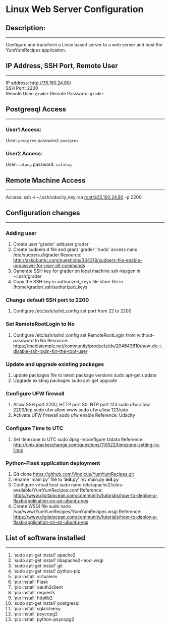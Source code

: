 # Linux Web Server Configuration
## Description:
----------------
Configure and transform a Linux based server to a web server and host the YumYumRecipes application.

## IP Address, SSH Port, Remote User
-------------------------------------
IP address: <http://35.160.24.80/>  
SSH Port: 2200  
Remote User: `grader`
Remote Password: `grader`

## Postgresql Access
---------------------
### User1 Access:
User: `postgres`
password: `postgres`

### User2 Access:
User: `cataog`
password: `catalog`

## Remote Machine Access
-------------------------
Access: ssh -i ~/.ssh/udacity_key.rsa root@35.160.24.80 -p 2200

## Configuration changes
-------------------------

### Adding user
1. Create user 'grader'
        adduser grader
2. Create sudoers.d file and grant 'grader' 'sudo' access
        nano /etc/sudoers.d/grader
    Resource: <http://askubuntu.com/questions/334318/sudoers-file-enable-nopasswd-for-user-all-commands>
3. Generate SSH key for grader on local machine
        ssh-keygen in ~/.ssh/grader
4. Copy the SSH key in authorized_keys file
        store file in /home/grader/.ssh/authorized_keys
        
### Change default SSH port to 2200
1. Configure /etc/ssh/sshd_config
        set port from 22 to 2200
        
### Set RemoteRootLogin to No
1. Configure /etc/ssh/sshd_config
        set RemoteRootLogin from without-password to No
    Resource: <https://mediatemple.net/community/products/dv/204643810/how-do-i-disable-ssh-login-for-the-root-user>
    
### Update and upgrade existing packages
1. update packages file to latest package versions
        sudo apt-get update
2. Upgrade existing packages
        sudo apt-get upgrade
        
### Configure UFW firewall
1. Allow SSH port 2200, HTTP port 80, NTP port 123
        sudo ufw allow 2200/tcp
        sudo ufw allow www
        sudo ufw allow 123/udp
2. Activate UFW firewall
        sudo ufw enable
    Reference: Udacity
    
### Configure Time to UTC
1. Set timezone to UTC
        sudo dpkg-reconfigure tzdata
    Reference: <http://unix.stackexchange.com/questions/110522/timezone-setting-in-linux>
    
### Python-Flask application deployment
1. Git clone <https://github.com/Vindicus/YumYumRecipes.git>
2. rename 'main.py' file to '__init__.py'
        mv main.py __init__.py
3. Configure virtual host
        sudo nano /etc/apache2/sites-available/YumYumRecipes.conf
    Reference: <https://www.digitalocean.com/community/tutorials/how-to-deploy-a-flask-application-on-an-ubuntu-vps>
4. Create WSGI file
        sudo nano /var/www/YumYumRecipes/YumYumRecipes.wsgi
    Reference: <https://www.digitalocean.com/community/tutorials/how-to-deploy-a-flask-application-on-an-ubuntu-vps>

## List of software installed
------------------------------
1. 'sudo apt-get install' apache2
2. 'sudo apt-get install' libapache2-mod-wsgi
3. 'sudo apt-get install' git
4. 'sudo apt-get install' python-pip
5. 'pip install' virtualenv
6. 'pip install' Flask
7. 'pip install'  oauth2client
8. 'pip install'  requests
9. 'pip install'  httplib2
10. 'sudo apt-get install' postgresql
11. 'pip install' sqlalchemy
12. 'pip install' psycopg2
13. 'pip install' python-psycopg2
